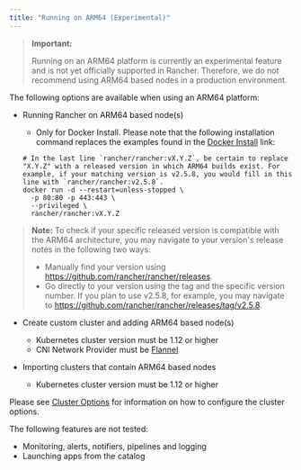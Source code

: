 ```yaml
---
title: "Running on ARM64 (Experimental)"
---
```


> **Important:**
>
> Running on an ARM64 platform is currently an experimental feature and is not yet officially supported in Rancher. Therefore, we do not recommend using ARM64 based nodes in a production environment.

The following options are available when using an ARM64 platform:

- Running Rancher on ARM64 based node(s)
  - Only for Docker Install. Please note that the following installation command replaces the examples found in the [Docker Install](../../other-installation-methods/rancher-on-a-single-node-with-docker/rancher-on-a-single-node-with-docker.md) link:

  ```
  # In the last line `rancher/rancher:vX.Y.Z`, be certain to replace "X.Y.Z" with a released version in which ARM64 builds exist. For  example, if your matching version is v2.5.8, you would fill in this line with `rancher/rancher:v2.5.8`.
  docker run -d --restart=unless-stopped \
    -p 80:80 -p 443:443 \
    --privileged \
    rancher/rancher:vX.Y.Z
  ```
> **Note:** To check if your specific released version is compatible with the ARM64 architecture, you may navigate to your
> version's release notes in the following two ways:
>
> - Manually find your version using https://github.com/rancher/rancher/releases.
> - Go directly to your version using the tag and the specific version number. If you plan to use v2.5.8, for example, you may
>   navigate to https://github.com/rancher/rancher/releases/tag/v2.5.8.

- Create custom cluster and adding ARM64 based node(s)
  - Kubernetes cluster version must be 1.12 or higher
  - CNI Network Provider must be [Flannel](../../../../faq/container-network-interface-providers.md#flannel)

- Importing clusters that contain ARM64 based nodes
  - Kubernetes cluster version must be 1.12 or higher

Please see [Cluster Options](../../../../reference-guides/cluster-configuration/rancher-server-configuration/rke1-cluster-configuration.md) for information on how to configure the cluster options.

The following features are not tested:

- Monitoring, alerts, notifiers, pipelines and logging
- Launching apps from the catalog
